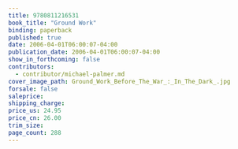 ```yaml
---
title: 9780811216531
book_title: "Ground Work"
binding: paperback
published: true
date: 2006-04-01T06:00:07-04:00
publication_date: 2006-04-01T06:00:07-04:00
show_in_forthcoming: false
contributors:
  - contributor/michael-palmer.md
cover_image_path: Ground_Work_Before_The_War_:_In_The_Dark_.jpg
forsale: false
saleprice:
shipping_charge:
price_us: 24.95
price_cn: 26.00
trim_size:
page_count: 288
---
```


